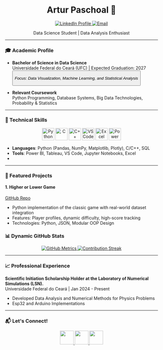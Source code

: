 <div align="center">
  <h1>Artur Paschoal 👋</h1>
  <p>
    <a href="https://www.linkedin.com/in/artur-paschoal-18295627b/" target="_blank">
      <img src="https://img.shields.io/badge/LinkedIn-Data_Science_Student-blue?style=flat&logo=linkedin" alt="LinkedIn Profile">
    </a>
    <a href="mailto:paschoal.artur@alu.ufc.br">
      <img src="https://img.shields.io/badge/Gmail-Contact-red?style=flat&logo=gmail" alt="Email">
    </a>
  </p>
  <p>Data Science Student | Data Analysis Enthusiast</p>
</div>

---

### 🎓 Academic Profile
- **Bachelor of Science in Data Science**  
  Universidade Federal do Ceará (UFC) | Expected Graduation: 2027 <button class="citation-flag" data-index="1">  
  *Focus: Data Visualization, Machine Learning, and Statistical Analysis*

- **Relevant Coursework**  
  Python Programming, Database Systems, Big Data Technologies, Probability & Statistics

---

### 🚀 Technical Skills
<div align="center">
<img src="https://cdn.jsdelivr.net/gh/devicons/devicon/icons/python/python-original.svg" height="40" alt="Python" />
<img src="https://cdn.jsdelivr.net/gh/devicons/devicon/icons/c/c-original.svg" height="40" alt="C" />
<img src="https://cdn.jsdelivr.net/gh/devicons/devicon/icons/cplusplus/cplusplus-original.svg" height="40" alt="C++" />
<img src="https://cdn.jsdelivr.net/gh/devicons/devicon/icons/vscode/vscode-original.svg" height="40" alt="VS Code" />
<img src="https://img.icons8.com/color/48/000000/microsoft-excel-2019--v1.png" height="40" alt="Excel" />
<img src="https://img.icons8.com/color/48/000000/power-bi.png" height="40" alt="Power BI" />
</div>

- **Languages**: Python (Pandas, NumPy, Matplotlib, Plotly), C/C++, SQL  
- **Tools**: Power BI, Tableau, VS Code, Jupyter Notebooks, Excel
- 
---

### 🌟 Featured Projects
#### 1. **Higher or Lower Game**  
[GitHub Repo](https://github.com/paschoal-artur/HigherOrLower)  
- Python implementation of the classic game with real-world dataset integration  
- Features: Player profiles, dynamic difficulty, high-score tracking  
- Technologies: Python, JSON, Modular OOP Design  

### 📊 Dynamic GitHub Stats
<div align="center">
  <a href="https://github.com/paschoal-artur">
    <img src="https://github-readme-stats.vercel.app/api?username=paschoal-artur&show_icons=true&theme=radical&include_all_commits=true" alt="GitHub Metrics" />
  </a>
  <a href="https://github.com/paschoal-artur">
    <img src="https://github-readme-streak-stats.herokuapp.com/?user=paschoal-artur&theme=radical&date_format=j%20M%5C%20Y" alt="Contribution Streak" />
  </a>
</div>

---

### 📈 Professional Experience
**Scientific Initiation Scholarship Holder at the Laboratory of Numerical Simulations (LSN).**  
Universidade Federal do Ceará | Jan 2024 - Present  
- Developed Data Analysis and Numerical Methods for Physics Problems
- Esp32 and Arduino Implementations

---

### 📬 Let's Connect!
<div align="center">
  <a href="www.linkedin.com/in/paschoal-artur">
    <img src="https://raw.githubusercontent.com/maurodesouza/profile-readme-generator/master/src/assets/icons/social/linkedin/default.svg" width="45" />
  </a>
  <a href="mailto:paschoal.artur@alu.ufc.br">
    <img src="https://raw.githubusercontent.com/maurodesouza/profile-readme-generator/master/src/assets/icons/social/gmail/default.svg" width="45" />
  </a>
  <a href="https://www.instagram.com/arturpasc.s/">
    <img src="https://raw.githubusercontent.com/maurodesouza/profile-readme-generator/master/src/assets/icons/social/instagram/default.svg" width="45" />
  </a>
</div>

